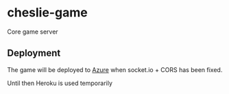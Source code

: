 cheslie-game
============

Core game server

Deployment
----------

The game will be deployed to [Azure](https://portal.azure.com) when socket.io + CORS has been fixed.

Until then Heroku is used temporarily
